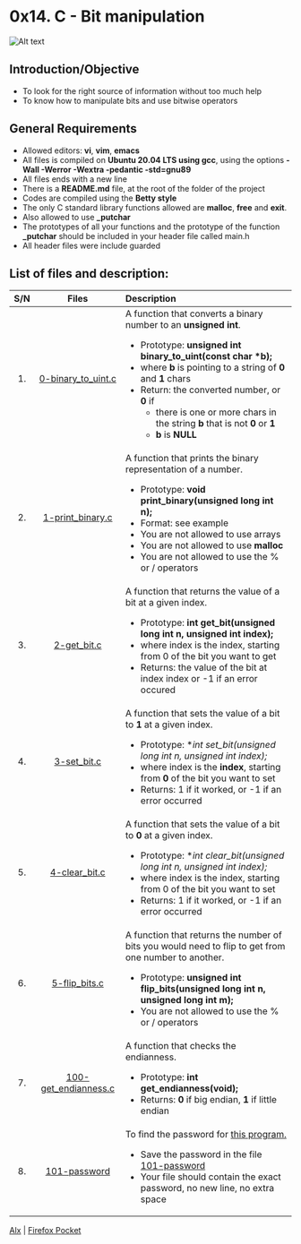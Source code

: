 # 0x14. C - Bit manipulation

![Alt text](Images_Ass/bitwise.png)

## Introduction/Objective
* To look for the right source of information without too much help
* To know how to manipulate bits and use bitwise operators

## General Requirements
* Allowed editors: **vi**, **vim**, **emacs**
* All files is compiled on **Ubuntu 20.04 LTS using gcc**, using the options **-Wall -Werror -Wextra -pedantic -std=gnu89**
* All files ends with a new line
* There is a **README.md** file, at the root of the folder of the project
* Codes are compiled using the **Betty style**
* The only C standard library functions allowed are **malloc**, **free** and **exit**.
* Also allowed to use **_putchar**
* The prototypes of all your functions and the prototype of the function **_putchar** should be included in your header file called main.h
* All header files were include guarded

## List of files and description:
| S/N   |       Files          |        Description  |
|:-----:|:--------------------:|:-------------------|
|1. | [0-binary_to_uint.c](https://github.com/Dikachis/alx-low_level_programming/blob/master/0x14-bit_manipulation/0-binary_to_uint.c) | A function that converts a binary number to an **unsigned int**. <ul><li>Prototype: **unsigned int binary_to_uint(const char *b);**</li><li>where **b** is pointing to a string of **0** and **1** chars</li><li>Return: the converted number, or **0** if<ul><li>there is one or more chars in the string **b** that is not **0** or **1**</li><li>**b** is **NULL**</li></li></ul> |
|2.|[1-print_binary.c](https://github.com/Dikachis/alx-low_level_programming/blob/master/0x14-bit_manipulation/1-print_binary.c) | A function that prints the binary representation of a number. <ul><li>Prototype: **void print_binary(unsigned long int n);**</li><li>Format: see example</li><li>You are not allowed to use arrays</li><li>You are not allowed to use **malloc**</li><li>You are not allowed to use the % or / operators</li></ul>|
|3. |[2-get_bit.c](https://github.com/Dikachis/alx-low_level_programming/blob/master/0x14-bit_manipulation/2-get_bit.c) |A function that returns the value of a bit at a given index. <ul><li>Prototype: **int get_bit(unsigned long int n, unsigned int index);** </li><li>where index is the index, starting from 0 of the bit you want to get</li><li>Returns: the value of the bit at index index or -1 if an error occured</li></ul>|
|4.|[3-set_bit.c](https://github.com/Dikachis/alx-low_level_programming/blob/master/0x14-bit_manipulation/3-set_bit.c) |A function that sets the value of a bit to **1** at a given index. <ul><li>Prototype: **int set_bit(unsigned long int *n, unsigned int index);** </li><li>where index is the **index**, starting from **0** of the bit you want to set</li><li>Returns: 1 if it worked, or -1 if an error occurred</li></ul>|
|5. |[4-clear_bit.c](https://github.com/Dikachis/alx-low_level_programming/blob/master/0x14-bit_manipulation/4-clear_bit.c) | A function that sets the value of a bit to **0** at a given index. <ul><li>Prototype: **int clear_bit(unsigned long int *n, unsigned int index);** </li><li>where index is the index, starting from 0 of the bit you want to set</li><li>Returns: 1 if it worked, or -1 if an error occurred</li></ul> |
|6. |[5-flip_bits.c](https://github.com/Dikachis/alx-low_level_programming/blob/master/0x14-bit_manipulation/5-flip_bits.c) | A  function that returns the number of bits you would need to flip to get from one number to another. <ul><li>Prototype: **unsigned int flip_bits(unsigned long int n, unsigned long int m);** </li><li>You are not allowed to use the % or / operators</li></ul> |
|7. |[100-get_endianness.c](https://github.com/Dikachis/alx-low_level_programming/blob/master/0x14-bit_manipulation/100-get_endianness.c) | A function that checks the endianness.<ul><li>Prototype: **int get_endianness(void);** </li><li>Returns: **0** if big endian, **1** if little endian</li></ul>|
|8. |[101-password](https://github.com/Dikachis/alx-low_level_programming/blob/master/0x14-bit_manipulation/101-password) | To find the password for [this program.](https://github.com/holbertonschool/0x13.c) <ul><li>Save the password in the file [101-password](https://github.com/Dikachis/alx-low_level_programming/blob/master/0x14-bit_manipulation/101-password)</li><li>Your file should contain the exact password, no new line, no extra space</li></ul>|

[Alx](https://alx-intranet.hbtn.io/projects/232#task-1022) | [Firefox Pocket](https://getpocket.com/my-list?src=navbar)
